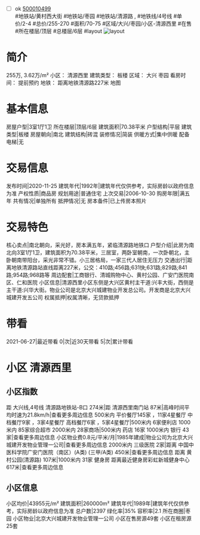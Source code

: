 - [ ] ok [500010499](https://bj.5i5j.com/ershoufang/500010499.html)  
 #地铁站/黄村西大街 #地铁站/枣园 #地铁站/清源路 ,  #地铁线/4号线
#单价/2-4 #总价/255-270 #面积/70-75   #区域/大兴/枣园/小区-清源西里 #在售 #所在楼层/顶层 #总楼层/6层 #layout 
![layout](http://image2.5i5j.com//group1/M00/BF/92/CgqJMl3o29OAXiOzAAF5mjRInUs884.jpg_P5.jpg) 
# 简介 
 255万,  3.62万/m² 
小区： 清源西里
建筑类型： 板楼
区域： 大兴 枣园
看房时间： 提前预约
地铁： 距离地铁清源路227米 地图
# 基本信息 
 房屋户型|3室1厅1卫
所在楼层|顶层/6层
建筑面积|70.38平米
户型结构|平层
建筑类型|板楼
房屋朝向|南北
建筑结构|砖混
装修情况|简装
供暖方式|集中供暖
配备电梯|无
# 交易信息 
 发布时间|2020-11-25
建筑年代|1992年|建筑年代仅供参考，实际房龄以政府信息为准
产权性质|商品房
规划用途|普通住宅
上次交易|2006-10-30
购房年限|满五年
共有情况|单独所有
抵押情况|无
房本备件|已上传房本照片
# 交易特色 
 核心卖点|南北朝向，采光好，房本满五年，紧临清源路地铁口
户型介绍|此房为南北向3室1厅1卫，建筑面积为70.38平米，三居室，两卧室朝南，一次卧朝北，主卧朝南带阳台，采光非常不错。小三居格局，一家三代人居住无压力
交通出行|距离地铁清源路站直线距离227米，公交：410路;456路;631快;631路;829路;841路;954路;968路等
周边配套|工商银行、清城购物中心、黄村公园、广安门医院南区、仁和医院
小区信息|清源西里小区东侧是大兴区黄村主干道:兴丰大街，西侧是主干道:兴华大街。物业公司是北京大兴城建物业开发总公司。开发商是北京大兴城建开发五公司
权属抵押|权属清晰，无贷款抵押
# 带看 
 2021-06-27|最近带看	 0|次|近30天带看	 5|次|累计带看
# 小区 清源西里
## 小区指数 
 距 大兴线,4号线 清源路地铁站-B口 274米|距 清源西里南门站 87米|高峰时间平均时速为21.8km/h|查看更多周边信息
500米内 平价餐厅145家 ，11家4星餐厅
中档餐厅9家 ，3家4星餐厅
高档餐厅6家 ，5家4星餐厅|500米内 6家便利店
1000米内 85家综合超市
2000米内 28家商场|500米内 药店 16家
1000米内 银行 43家|查看更多周边信息
小区物业费0.8元/平米/月|1985年建成|物业公司为北京大兴城建开发物业管理一公司|查看更多周边信息
2000米内 三级医院 2家|距离 中国中医科学院广安门医院（南区）(A类) (三甲/A类) 450米|查看更多周边信息
距离 黄村公园(清源路) 107米|1000米内 31家 健身房
距离最近健身房彩虹新城健身中心 617米|查看更多周边信息
## 小区信息 
 小区均价|43955元/m²
建筑面积|260000m²
建筑年代|1989年|建筑年代仅供参考，实际房龄以政府信息为准
总户数|2397
绿化率|35%
容积率|2.1
所在商圈|枣园
小区物业|北京大兴城建开发物业管理一公司
小区在售房源49套
小区在租房源25套
